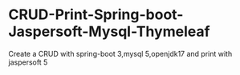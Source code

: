 # CRUD-Print-Spring-boot-Jaspersoft-Mysql-Thymeleaf
Create a CRUD with spring-boot 3,mysql 5,openjdk17 and print with jaspersoft 5
